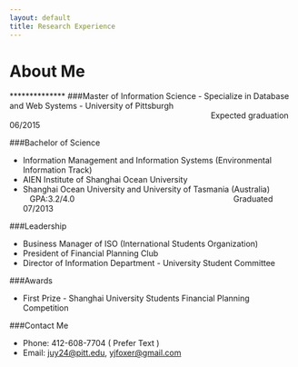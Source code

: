 ```yaml
---
layout: default
title: Research Experience
---
```


<h1>About Me</h1>
**************
###Master of Information Science  
- Specialize in Database and Web Systems  
- University of Pittsburgh  
&nbsp;&nbsp;&nbsp;&nbsp;&nbsp;&nbsp;&nbsp;&nbsp;&nbsp;&nbsp;&nbsp;&nbsp;&nbsp;&nbsp;&nbsp;&nbsp;&nbsp;&nbsp;&nbsp;&nbsp;&nbsp;&nbsp;&nbsp;&nbsp;&nbsp;&nbsp;&nbsp;&nbsp;&nbsp;&nbsp;&nbsp;&nbsp;&nbsp;&nbsp;&nbsp;&nbsp;&nbsp;&nbsp;&nbsp;&nbsp;&nbsp;&nbsp;&nbsp;&nbsp;&nbsp;&nbsp;&nbsp;&nbsp;&nbsp;&nbsp;&nbsp;&nbsp;&nbsp;&nbsp;&nbsp;&nbsp;&nbsp;&nbsp;&nbsp;&nbsp;&nbsp;&nbsp;&nbsp;&nbsp;&nbsp;&nbsp;&nbsp;&nbsp;&nbsp;&nbsp;&nbsp;&nbsp;&nbsp;&nbsp;&nbsp;&nbsp;&nbsp;&nbsp;&nbsp;&nbsp;&nbsp;&nbsp;&nbsp;&nbsp;&nbsp;&nbsp;&nbsp;&nbsp;&nbsp;&nbsp;Expected graduation 06/2015

 
###Bachelor of Science 
- Information Management and Information Systems (Environmental Information Track)  
- AIEN Institute of Shanghai Ocean University  
- Shanghai Ocean University and University of Tasmania (Australia)  
&nbsp;&nbsp;&nbsp;GPA:3.2/4.0 &nbsp;&nbsp;&nbsp;&nbsp;&nbsp;&nbsp;&nbsp;&nbsp;&nbsp;&nbsp;&nbsp;&nbsp;&nbsp;&nbsp;&nbsp;&nbsp;&nbsp;&nbsp;&nbsp;&nbsp;&nbsp;&nbsp;&nbsp;&nbsp;&nbsp;&nbsp;&nbsp;&nbsp;&nbsp;&nbsp;&nbsp;&nbsp;&nbsp;&nbsp;&nbsp;&nbsp;&nbsp;&nbsp;&nbsp;&nbsp;&nbsp;&nbsp;&nbsp;&nbsp;&nbsp;&nbsp;&nbsp;&nbsp;&nbsp;&nbsp;&nbsp;&nbsp;&nbsp;&nbsp;&nbsp;&nbsp;&nbsp;&nbsp;&nbsp;&nbsp;&nbsp;&nbsp;&nbsp;&nbsp;&nbsp;&nbsp;&nbsp;&nbsp;&nbsp;&nbsp;Graduated 07/2013
   
###Leadership  
- Business Manager of ISO (International Students Organization)
- President of Financial Planning Club
- Director of Information Department - University Student Committee
 
###Awards  
- First Prize - Shanghai University Students Financial Planning Competition
 
###Contact Me  
- Phone: 412-608-7704 ( Prefer Text )
- Email: <juy24@pitt.edu>, <yjfoxer@gmail.com>
